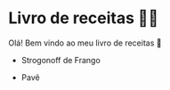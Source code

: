 # Livro de receitas :man_cook:

Olá! Bem vindo ao meu livro de receitas :book:

- Strogonoff de Frango

- Pavê

  

